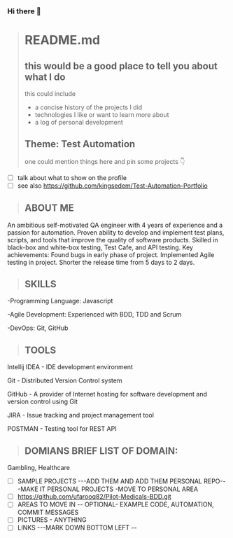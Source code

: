 ### Hi there 👋

<!--
**ufarooq82/ufarooq82** is a ✨ _special_ ✨ repository because its `README.md` (this file) appears on your GitHub profile.

Here are some ideas to get you started:

- 🔭 I’m currently working on ...
- 🌱 I’m currently learning ...
- 👯 I’m looking to collaborate on ...
- 🤔 I’m looking for help with ...
- 💬 Ask me about ...
- 📫 How to reach me: ...
- 😄 Pronouns: ...
- ⚡ Fun fact: ...
-->


> # README.md
> ## this would be a good place to tell you about what I do
> this could include 
> * a concise history of the projects I did
> * technologies I like or want to learn more about
> * a log of personal development
> 
> ## Theme: Test Automation
> one could mention things here and pin some projects 👇

* [ ] talk about what to show on the profile
* [ ] see also https://github.com/kingsedem/Test-Automation-Portfolio

> ## ABOUT ME
 
An ambitious self-motivated QA engineer with 4 years of experience and a passion for automation. Proven ability to develop and implement test plans, scripts, and tools that improve the quality of software products. Skilled in black-box and white-box testing, Test Cafe, and API testing. Key achievements: Found bugs in early phase of project. Implemented Agile testing in project. Shorter the release time from 5 days to 2 days.

> ## SKILLS
      
-Programming Language: Javascript

-Agile Development: Experienced with BDD, TDD and Scrum

-DevOps: Git, GitHub

> ## TOOLS

Intellij IDEA - IDE development environment

Git - Distributed Version Control system

GitHub - A provider of Internet hosting for software development and version control using Git

JIRA - Issue tracking and project management tool

POSTMAN - Testing tool for REST API

> ## DOMIANS BRIEF LIST OF DOMAIN:

Gambling, Healthcare

* [ ] SAMPLE PROJECTS ---ADD THEM AND ADD THEM PERSONAL REPO---MAKE IT PERSONAL PROJECTS -MOVE TO PERSONAL AREA
* [ ] https://github.com/ufarooq82/Pilot-Medicals-BDD.git
* [ ] AREAS TO MOVE IN -- OPTIONAL- EXAMPLE CODE, AUTOMATION, COMMIT MESSAGES 
* [ ] PICTURES - ANYTHING
* [ ] LINKS ---MARK DOWN BOTTOM LEFT --
